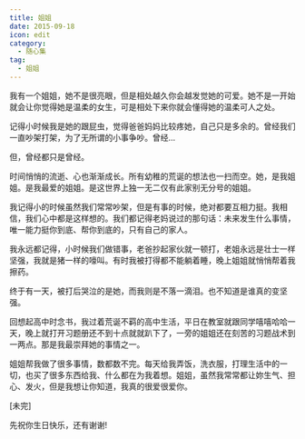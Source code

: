 ```yaml
---
title: 姐姐
date: 2015-09-18
icon: edit
category:
  - 随心集
tag:
  - 姐姐
---
```

我有一个姐姐，她不是很亮眼，但是相处越久你会越发觉她的可爱。她不是一开始就会让你觉得她是温柔的女生，可是相处下来你就会懂得她的温柔可人之处。

记得小时候我是她的跟屁虫，觉得爸爸妈妈比较疼她，自己只是多余的。曾经我们一直吵架打架，为了无所谓的小事争吵。曾经…

但，曾经都只是曾经。

时间悄悄的流逝、心也渐渐成长。所有幼稚的荒诞的想法也一扫而空。她，是我姐姐。是我最爱的姐姐。是这世界上独一无二仅有此家别无分号的姐姐。

我记得小的时候虽然我们常常吵架，但是有事的时候，绝对都要互相力挺。我相信，我们心中都是这样想的。我们都记得老妈说过的那句话：未来发生什么事情，唯一能力挺你到底、帮你到底的，只有自己的家人。

我永远都记得，小时候我们做错事，老爸抄起家伙就一顿打，老姐永远是壮士一样坚强，我就是猪一样的嚎叫。有时我被打得都不能躺着睡，晚上姐姐就悄悄帮着我擦药。

终于有一天，被打后哭泣的是她，而我则是不落一滴泪。也不知道是谁真的变坚强。

回想起高中时念书，我过着荒诞不羁的高中生活，平日在教室就跟同学嘻嘻哈哈一天，晚上就打开习题册还不到十点就就趴下了，一旁的姐姐还在刻苦的习题战术到一两点。那是我最崇拜她的事情之一。

姐姐帮我做了很多事情，数都数不完。每天给我弄饭，洗衣服，打理生活中的一切，也买了很多东西给我、什么都在为我着想。姐姐，虽然我常常都让妳生气、担心、发火，但是我想让你知道，我真的很爱很爱你。

[未完]

先祝你生日快乐，还有谢谢!
